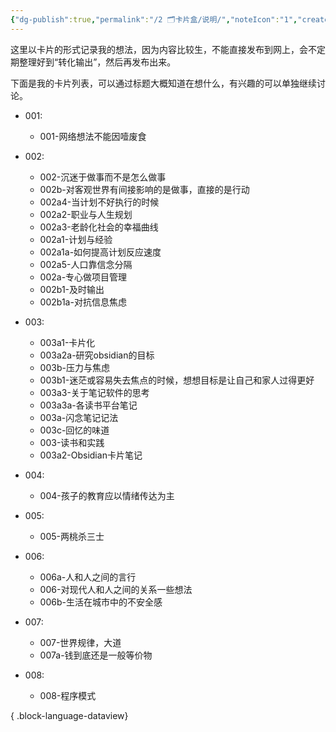 ```yaml
---
{"dg-publish":true,"permalink":"/2 🗂️卡片盒/说明/","noteIcon":"1","created":"2024-10-06T09:38","updated":"2024-10-06T10:08"}
---
```


这里以卡片的形式记录我的想法，因为内容比较生，不能直接发布到网上，会不定期整理好到“转化输出”，然后再发布出来。

下面是我的卡片列表，可以通过标题大概知道在想什么，有兴趣的可以单独继续讨论。
- 001: 
    - 001-网络想法不能因噎废食

- 002: 
    - 002-沉迷于做事而不是怎么做事
    - 002b-对客观世界有间接影响的是做事，直接的是行动
    - 002a4-当计划不好执行的时候
    - 002a2-职业与人生规划
    - 002a3-老龄化社会的幸福曲线
    - 002a1-计划与经验
    - 002a1a-如何提高计划反应速度
    - 002a5-人口靠信念分隔
    - 002a-专心做项目管理
    - 002b1-及时输出
    - 002b1a-对抗信息焦虑

- 003: 
    - 003a1-卡片化
    - 003a2a-研究obsidian的目标
    - 003b-压力与焦虑
    - 003b1-迷茫或容易失去焦点的时候，想想目标是让自己和家人过得更好
    - 003a3-关于笔记软件的思考
    - 003a3a-各读书平台笔记
    - 003a-闪念笔记记法
    - 003c-回忆的味道
    - 003-读书和实践
    - 003a2-Obsidian卡片笔记

- 004: 
    - 004-孩子的教育应以情绪传达为主

- 005: 
    - 005-两桃杀三士

- 006: 
    - 006a-人和人之间的言行
    - 006-对现代人和人之间的关系一些想法
    - 006b-生活在城市中的不安全感

- 007: 
    - 007-世界规律，大道
    - 007a-钱到底还是一般等价物

- 008: 
    - 008-程序模式


{ .block-language-dataview}

